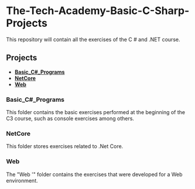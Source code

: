 # The-Tech-Academy-Basic-C-Sharp-Projects
This repository will contain all the exercises of the C # and .NET course.

## Projects

* **[Basic_C#_Programs](https://github.com/BlackGhost4/The-Tech-Academy-Basic-C-Sharp-Projects/tree/main/Basic_C%23_Programs)**
* **[NetCore](https://github.com/BlackGhost4/The-Tech-Academy-Basic-C-Sharp-Projects/tree/main/NetCore)**
* **[Web](https://github.com/BlackGhost4/The-Tech-Academy-Basic-C-Sharp-Projects/tree/main/Web)**

### Basic_C#_Programs

This folder contains the basic exercises performed at the beginning of the C3 course, such as console exercises among others.

### NetCore

This folder stores exercises related to .Net Core.

### Web

The "Web '" folder contains the exercises that were developed for a Web environment.
